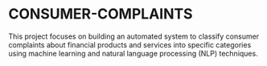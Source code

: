 # CONSUMER-COMPLAINTS
This project focuses on building an automated system to classify consumer complaints about financial products and services into specific categories using machine learning and natural language processing (NLP) techniques. 
